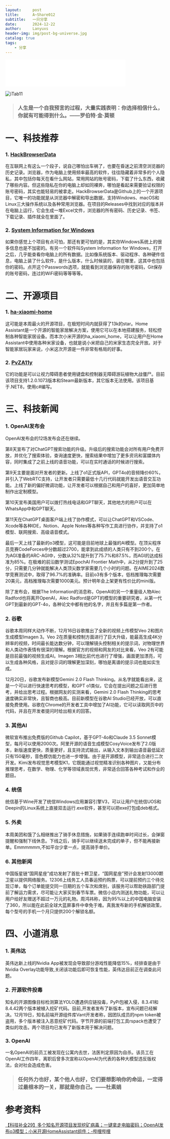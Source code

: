 ```yaml
---
layout:     post
title:      A~Share012
subtitle:   一只分享
date:       2024-12-22
author:     Lanyuxs
header-img: img/post-bg-universe.jpg
catalog: true
tags:
    - 分享
---
```


<iframe frameborder="no" border="0" marginwidth="0" marginheight="0" width=380 height=86 src="//music.163.com/outchain/player?type=2&id=1356350562&auto=0&height=66"></iframe>

![iTab11](https://p.ipic.vip/iwbxha.webp)

> ### 人生是一个自我预言的过程，大量实践表明：你选择相信什么，你就有可能得到什么。 ​——罗伯特·金·莫顿

# 一、科技推荐

### 1. [HackBrowserData](https://github.com/moonD4rk/HackBrowserData)

在互联网上有这么一个段子，说自己哪怕出车祸了，也要在昏迷之前清空浏览器的历史记录。浏览器，作为电脑上使用频率最高的软件，往往隐藏着非常多的个人隐私，其中包括你每天在看什么网站，常用网站的账号密码，下载了什么东西，收藏了哪些内容。但这些隐私在你的电脑上却如同裸奔，哪怕是看起来需要验证权限的账号密码，其实也能轻易的被拿走。HackBrowserData是Github上的一个开源项目，它唯一的功能就是从浏览器中解密和导出数据，支持Windows、macOS和Linux三大操作系统以及各种常用浏览器。在项目的Releases中找到对应的版本并在电脑上运行，它会生成一堆Excel文件，浏览器的所有密码、历史记录、书签、下载记录、插件就全在里面了。

### 2. [System Information for Windows](https://www.ghxi.com/wx20240920.html)

如果你感觉上个项目有点可怕，那还有更可怕的是，其实你Windows系统上的很多信息也是不加密的。有另一个软件叫System Information for Windows，打开之后，几乎能查看你电脑上的所有数据。比如像系统版本、驱动程序、各种硬件信息，电脑上装了什么软件，是什么版本，什么时候装的，装在哪里，这其中也包括你的密码。点开这个Passwords选项，就能看到浏览器保存的账号密码，Git保存的账号密码，连过的WiFi密码等等等等。

# 二、开源项目

### 1. [ha-xiaomi-home](https://github.com/XiaoMi/ha_xiaomi_home)

这可能是本周最火的开源项目，在极短时间内就获得了13k的star。Home Assistant是一个开源的智能家居解决方案，使用它可以在本地搭建服务，轻松控制各种智能家居设备。而本次小米开源的ha_xiaomi_home，可以让用户在Home Assistant中使用各种米家设备，也就是说小米把自己的米家生态完全开放。对于智能家居玩家来说，小米这次开源是一件非常有格局的好事。

### 2. [PvZA11y](https://github.com/CG8516/PvZA11y/)

它的功能是可以让视力障碍患者使用键盘和控制器无障碍游玩植物大战僵尸。目前该项目支持1.2.0.1073版本和Steam最新版本，其它版本无法使用。该项目基于.NET8，使用c#编写。

# 三、科技新闻

### 1. OpenAI发布会

OpenAI发布会的12场发布会还在继续。

第8天宣布了对ChatGPT搜索功能的升级。升级后的搜索功能会对所有用户免费开放，并优化了搜索体验，查询速度更快，搜索结果中增加了更多资讯和富媒体内容，同时集成了之前上线的语音功能，可以在实时通话的时候进行搜索。

第9天主要是面对开发者的更新。上线了o1正式版API，GPT4o的音频降价60%，并引入了WebRTC支持，让开发者只需要最低十几行代码就能开发出语音交互功能。上线了新的偏好微调功能，让开发者可以根据自己和用户的喜好，更加简单地制作出定制模型。

第10天宣布美国用户可以拨打热线电话和GPT聊天，其他地方的用户可以在WhatsApp中和GPT聊天。

第11天在ChatGPT桌面客户端上线了协作模式，可以让ChatGPT和VSCode、Xcode等各种IDE，Notion、Apple Notes等各种写作工具进行协作，并支持了o1模型、联网搜索、高级语音模式。

最后一天上线了最新的o3模型，这可能是目前地球上最强的AI模型。在顶尖程序员竞赛CodeForces中分数超过2700，能拿到此成绩的人类只有不到200个。在为AGI准备的ARC-AGI中，分数从32%提升到了75.7%和87.5%，而AGI的达成标准为85%。在极难的前沿数学测试EpochAI Frontier Math中，从2分提升到了25分，只需要几分钟就能解决人类顶尖数学家需要几个小时的问题。在AIME2024数学竞赛测试中，取得了96.7%的准确率。目前o3有多个版本，低档推理每次需要20美元，高档推理每次需要1000美元。预计明年会上架更有性价比的mini版。

除了发布会，根据The Information的消息称，OpenAI的另一个重量级人物Alec Radford也将离开OpenAI，Alec Radford是GPT的模型的重要研究者，从第一代GPT到最新的GPT-4o，各种论文中都有他的名字，并且有多篇是第一作者。

### 2. 谷歌

谷歌本周同样大动作不断，12月16日谷歌推出了全新的视频上传模型Veo 2和图片生成模型Imagen 3。Veo 2在质量和控制方面进行了巨大升级，能最高生成4K分辨率的视频，时间最长能达数分钟，可以理解镜头控制相关的提示词，对物理世界和人类动作表情有很深的理解。根据官方的视频和网友的对比来看，Veo 2有可能是目前最强的视频生成AI。Imagen 3相比前代也进行了增强，画面更加漂亮，可以生成各种风格，且对提示词的理解更加深刻，哪怕是离谱的提示词也能如实生成。

12月20日，谷歌发布新模型Gemini 2.0 Flash Thinking。从名字就能看出来，这是一个可以进行快速思考的模型，和GPT o1类似，它会在提出问题之后进行思考，并给出思考过程。根据网友的实测来看，Gemini 2.0 Flash Thinking的思考速度确实非常快，且智商也极高。目前新模型在谷歌AI Studio已经开放，可以直接免费使用。谷歌在Chrome的开发者工具中增加了AI功能，它可以读取网页中的代码，并且在开发者提问时给出相关的回答。

### 3. 其他AI

微软宣布推出免费版的Github Capilot，基于GPT-4o和Claude 3.5 Sonnet模型，每月可以使用2000次。阿里开源的语音生成模型CosyVoice发布了2.0版本，新版速度更快，质量更好，且支持流式输出，从输入文本到输出语音最低延迟只有150毫秒，音色模仿能力也进一步增强。由于是开源模型，非常适合进行二次开发。Kimi发布视觉思考模型K1，它既能通过视觉精准识别各种图片，又能分布推理思考，在数学、物理、化学等领域表现优秀，非常适合回答各种考试和作业的题目。

### 4. 统信

统信基于Wine开发了统信Windows应用兼容引擎V3，可以让用户在统信UOS和Deepin的Linux系统上直接双击运行.exe软件，甚至可以把exe打包成deb格式。

### 5. 外卖

本周美团和饿了么相继推出了骑手休息措施，如果骑手连续跑单时间过长，会弹窗提醒和强制下线休息。下线之后，骑手可以继续送未完成的单子，但不能再接新单。Emmmmmm,不如平台少拿一点，提高骑手单价。

### 6. 其他新闻

中国版星链“国网星座”成功发射了首批十颗卫星，“国网星座”预计会发射13000颗卫星以提供网络服务。12306上线务工人员春运预约购票，可以提前预约三个待兑现订单，每个订单能提交同一日期的五个车次和席别，该服务可以帮助铁路部门提前了解运力需求，尽可能让大家买到春节车票。微信小店内测送礼物功能，可以让用户给好友赠送不超过一万元的礼物。周鸿祎称，因为95%以上的中国电脑安装了360，所以能在此前全球大蓝屏事件中幸免于难。真我发布新的手机解锁政策，每个型号的手机一个月只提供200个解锁名额。

# 四、小道消息

### 1. 英伟达

英伟达新上线的Nvidia App被发现会导致部分游戏性能降低15%，经排查是由于Nvidia Overlay功能导致,关闭该功能后即可恢复性能，英伟达目前正在调查此问题。

### 2. 开源软件投毒

知名的开源图像目标检测算法YOLO遭遇供应链投毒，PyPi包被入侵，8.3.41和8.4.42两个版本被植入挖矿代码。目前,开发者发布了新版本，宣布问题已经解决。12月19日，知名前端开源组件库Vant开发者称，因团队成员的npm token被盗用，多个版本被注入恶意挖矿代码。字节开源的前端打包工具rspack也遭受了类似的攻击。两个项目均已发布了新版本用于解决问题。

### 3. OpenAI

一名OpenAI的前员工被发现在公寓内去世，法医判定原因为自杀。该员工在OpenAI工作四年，离职后曾多次宣称以OpenAI为代表的各种大模型违反版权法，会对社会造成危害。

> ### 任何外力也好，某个他人也好，它们要想影响你的命运，一定得过最根本的一关，那就是你自己。——杜素娟

# 参考资料

[【科技补全29】多个知名开源项目发现挖矿病毒；一键拿走电脑密码；OpenAI发布o3模型；小米开源HomeAssistant组件；-哔哩哔哩](https://b23.tv/OlpEMqZ)